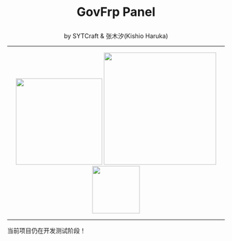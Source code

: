 <h1><p align="center">GovFrp Panel</p></h1>
<p align="center">by SYTCraft & 张木汐(Kishio Haruka)</p>

---

<p align="center">
<a href="https://www.sytcraft.com"><img height="auto" width="200" src="https://image.h.files.server.sytcraft.com/SYTCraft(2-透).png" /></a>
<a href="https://www.sytcraft.com"><img height="auto" width="260" src="https://image.h.files.server.sytcraft.com/sytnetwork(1-透).png" /></a>
<a href="https://www.govfrp.com"><img height="auto" width="110" src="https://image.h.files.server.sytcraft.com/govfrp(1-透).png" /></a>
</p>

---

<p>当前项目仍在开发测试阶段！</p>
